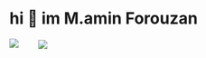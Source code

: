 <h1> hi 👋 im M.amin Forouzan</h1>
<p> <img  align="top" src="https://github-readme-stats.vercel.app/api?username=aminm08&show_icons=true" /> &nbsp; &nbsp; &nbsp; &nbsp; <img align="center" src="https://github-readme-stats.vercel.app/api/top-langs/?username=aminm08" /></p>



